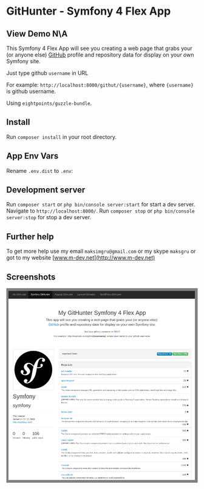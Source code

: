 # GitHunter - Symfony 4 Flex App
## View Demo N\A
This Symfony 4 Flex App will see you creating a web page that grabs your (or anyone else)
[GitHub](https://github.com) profile and repository data for display on your own Symfony site.

Just type github `username` in URL

For example: `http://localhost:8000/githut/{username}`, where `{username}` is github username.

Using `eightpoints/guzzle-bundle`.

## Install
Run `composer install` in your root directory.

## App Env Vars
Rename `.env.dist` to `.env`:

## Development server
Run `composer start` or `php bin/console server:start` for start a dev server. Navigate to `http://localhost:8000/`.
Run `composer stop` or `php bin/console server:stop` for stop a dev server.

## Further help
To get more help use my email `maksimgru@gmail.com` or my skype `maksgru` or got to my website [www.m-dev.net](http://www.m-dev.net)

## Screenshots
![screenshot-1](screenshot-1.png "screenshot-1")